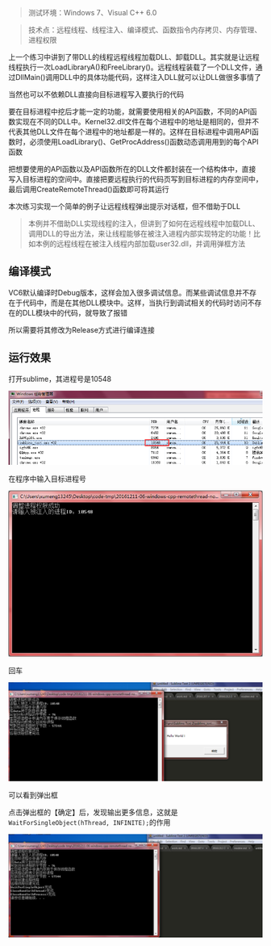 >测试环境：Windows 7、Visual C++ 6.0

>技术点：远程线程、线程注入、编译模式、函数指令内存拷贝、内存管理、进程权限

上一个练习中讲到了带DLL的线程远程线程加载DLL、卸载DLL。其实就是让远程线程执行一次LoadLibraryA()和FreeLibrary()。远程线程装载了一个DLL文件，通过DllMain()调用DLL中的具体功能代码，这样注入DLL就可以让DLL做很多事情了

当然也可以不依赖DLL直接向目标进程写入要执行的代码

要在目标进程中挖后才能一定的功能，就需要使用相关的API函数，不同的API函数实现在不同的DLL中。Kernel32.dll文件在每个进程中的地址是相同的，但并不代表其他DLL文件在每个进程中的地址都是一样的。这样在目标进程中调用API函数时，必须使用LoadLibrary()、GetProcAddress()函数动态调用用到的每个API函数

把想要使用的API函数以及API函数所在的DLL文件都封装在一个结构体中，直接写入目标进程的空间中。直接把要远程执行的代码页写到目标进程的内存空间中，最后调用CreateRemoteThread()函数即可将其运行

本次练习实现一个简单的例子让远程线程弹出提示对话框，但不借助于DLL

>本例并不借助DLL实现线程的注入，但讲到了如何在远程线程中加载DLL、调用DLL的导出方法，来让线程能够在被注入进程内部实现特定的功能！比如本例的远程线程在被注入线程内部加载user32.dll，并调用弹框方法

## 编译模式

VC6默认编译时Debug版本，这样会加入很多调试信息。而某些调试信息并不存在于代码中，而是在其他DLL模块中。这样，当执行到调试相关的代码时访问不存在的DLL模块中的代码，就导致了报错

所以需要将其修改为Release方式进行编译连接

## 运行效果

打开sublime，其进程号是10548

![image](./img/01.png)

在程序中输入目标进程号

![image](./img/02.png)

回车

![image](./img/03.png)

可以看到弹出框

点击弹出框的【确定】后，发现输出更多信息，这就是`WaitForSingleObject(hThread, INFINITE);`的作用

![image](./img/04.png)
